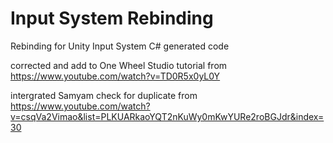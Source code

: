 # Input System Rebinding
Rebinding for Unity Input System C# generated code

corrected and add to One Wheel Studio tutorial from https://www.youtube.com/watch?v=TD0R5x0yL0Y

intergrated Samyam check for duplicate from https://www.youtube.com/watch?v=csqVa2Vimao&list=PLKUARkaoYQT2nKuWy0mKwYURe2roBGJdr&index=30
